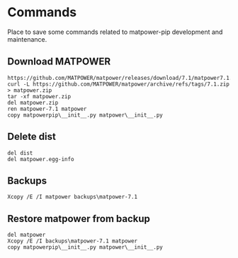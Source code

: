# Commands

Place to save some commands related to matpower-pip development and maintenance.

## Download MATPOWER

```plaintext
https://github.com/MATPOWER/matpower/releases/download/7.1/matpower7.1.zip
curl -L https://github.com/MATPOWER/matpower/archive/refs/tags/7.1.zip > matpower.zip
tar -xf matpower.zip
del matpower.zip
ren matpower-7.1 matpower
copy matpowerpip\__init__.py matpower\__init__.py
```

## Delete dist

```plaintext
del dist
del matpower.egg-info
```

## Backups

```plaintext
Xcopy /E /I matpower backups\matpower-7.1
```

## Restore matpower from backup

```plaintext
del matpower
Xcopy /E /I backups\matpower-7.1 matpower
copy matpowerpip\__init__.py matpower\__init__.py
```